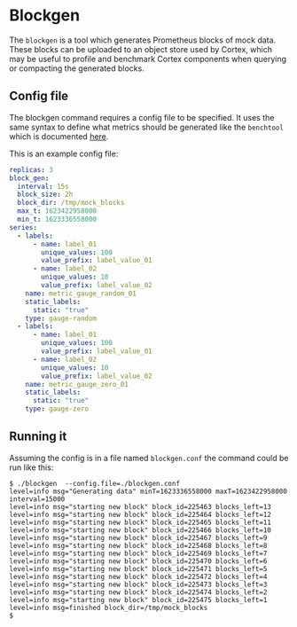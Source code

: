 # Blockgen

The `blockgen` is a tool which generates Prometheus blocks of mock data. These
blocks can be uploaded to an object store used by Cortex, which may be useful
to profile and benchmark Cortex components when querying or compacting the
generated blocks.

## Config file

The blockgen command requires a config file to be specified.
It uses the same syntax to define what metrics should be generated like the
`benchtool` which is documented [here](benchtool.md).

This is an example config file:

```yaml
replicas: 3
block_gen:
  interval: 15s
  block_size: 2h
  block_dir: /tmp/mock_blocks
  max_t: 1623422958000
  min_t: 1623336558000
series:
  - labels:
      - name: label_01
        unique_values: 100
        value_prefix: label_value_01
      - name: label_02
        unique_values: 10
        value_prefix: label_value_02
    name: metric_gauge_random_01
    static_labels:
      static: "true"
    type: gauge-random
  - labels:
      - name: label_01
        unique_values: 100
        value_prefix: label_value_01
      - name: label_02
        unique_values: 10
        value_prefix: label_value_02
    name: metric_gauge_zero_01
    static_labels:
      static: "true"
    type: gauge-zero
```

## Running it

Assuming the config is in a file named `blockgen.conf` the command could
be run like this:

```
$ ./blockgen  --config.file=./blockgen.conf
level=info msg="Generating data" minT=1623336558000 maxT=1623422958000 interval=15000
level=info msg="starting new block" block_id=225463 blocks_left=13
level=info msg="starting new block" block_id=225464 blocks_left=12
level=info msg="starting new block" block_id=225465 blocks_left=11
level=info msg="starting new block" block_id=225466 blocks_left=10
level=info msg="starting new block" block_id=225467 blocks_left=9
level=info msg="starting new block" block_id=225468 blocks_left=8
level=info msg="starting new block" block_id=225469 blocks_left=7
level=info msg="starting new block" block_id=225470 blocks_left=6
level=info msg="starting new block" block_id=225471 blocks_left=5
level=info msg="starting new block" block_id=225472 blocks_left=4
level=info msg="starting new block" block_id=225473 blocks_left=3
level=info msg="starting new block" block_id=225474 blocks_left=2
level=info msg="starting new block" block_id=225475 blocks_left=1
level=info msg=finished block_dir=/tmp/mock_blocks
$
```
